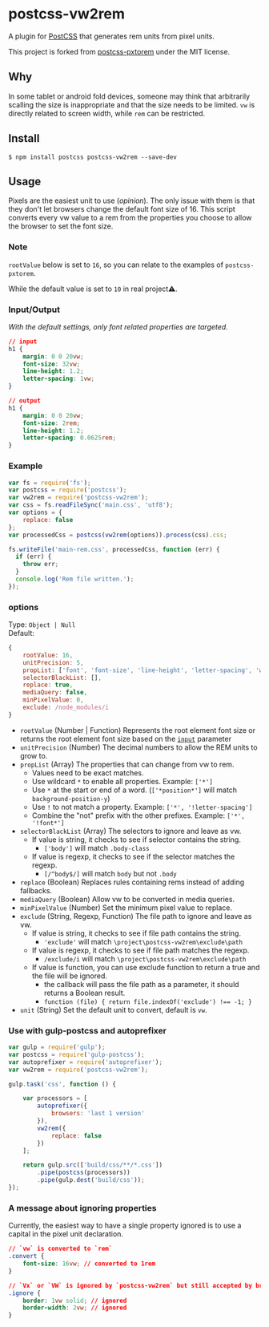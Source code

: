 # postcss-vw2rem 

A plugin for [PostCSS](https://github.com/ai/postcss) that generates rem units from pixel units.

This project is forked from [postcss-pxtorem](https://github.com/cuth/postcss-pxtorem) under the MIT license.

## Why

In some tablet or android fold devices, someone may think that arbitrarily scalling the size is inappropriate and that the size needs to be limited. `vw` is directly related to screen width, while `rem` can be restricted. 

## Install

```shell
$ npm install postcss postcss-vw2rem --save-dev
```

## Usage

Pixels are the easiest unit to use (*opinion*). The only issue with them is that they don't let browsers change the default font size of 16. This script converts every vw value to a rem from the properties you choose to allow the browser to set the font size.


### Note

`rootValue` below is set to `16`, so you can relate to the examples of `postcss-pxtorem`.

While the default value is set to `10` in real project⚠️.

### Input/Output

*With the default settings, only font related properties are targeted.*

```css
// input
h1 {
    margin: 0 0 20vw;
    font-size: 32vw;
    line-height: 1.2;
    letter-spacing: 1vw;
}

// output
h1 {
    margin: 0 0 20vw;
    font-size: 2rem;
    line-height: 1.2;
    letter-spacing: 0.0625rem;
}
```

### Example

```js
var fs = require('fs');
var postcss = require('postcss');
var vw2rem = require('postcss-vw2rem');
var css = fs.readFileSync('main.css', 'utf8');
var options = {
    replace: false
};
var processedCss = postcss(vw2rem(options)).process(css).css;

fs.writeFile('main-rem.css', processedCss, function (err) {
  if (err) {
    throw err;
  }
  console.log('Rem file written.');
});
```

### options

Type: `Object | Null`  
Default:
```js
{
    rootValue: 16,
    unitPrecision: 5,
    propList: ['font', 'font-size', 'line-height', 'letter-spacing', 'word-spacing'],
    selectorBlackList: [],
    replace: true,
    mediaQuery: false,
    minPixelValue: 0,
    exclude: /node_modules/i
}
```

- `rootValue` (Number | Function) Represents the root element font size or returns the root element font size based on the [`input`](https://api.postcss.org/Input.html) parameter
- `unitPrecision` (Number) The decimal numbers to allow the REM units to grow to.
- `propList` (Array) The properties that can change from vw to rem.
    - Values need to be exact matches.
    - Use wildcard `*` to enable all properties. Example: `['*']`
    - Use `*` at the start or end of a word. (`['*position*']` will match `background-position-y`)
    - Use `!` to not match a property. Example: `['*', '!letter-spacing']`
    - Combine the "not" prefix with the other prefixes. Example: `['*', '!font*']`
- `selectorBlackList` (Array) The selectors to ignore and leave as vw.
    - If value is string, it checks to see if selector contains the string.
        - `['body']` will match `.body-class`
    - If value is regexp, it checks to see if the selector matches the regexp.
        - `[/^body$/]` will match `body` but not `.body`
- `replace` (Boolean) Replaces rules containing rems instead of adding fallbacks.
- `mediaQuery` (Boolean) Allow vw to be converted in media queries.
- `minPixelValue` (Number) Set the minimum pixel value to replace.
- `exclude` (String, Regexp, Function) The file path to ignore and leave as vw.
    - If value is string, it checks to see if file path contains the string.
        - `'exclude'` will match `\project\postcss-vw2rem\exclude\path`
    - If value is regexp, it checks to see if file path matches the regexp.
        - `/exclude/i` will match `\project\postcss-vw2rem\exclude\path`
    - If value is function, you can use exclude function to return a true and the file will be ignored.
        - the callback will pass the file path as  a parameter, it should returns a Boolean result.
        - `function (file) { return file.indexOf('exclude') !== -1; }`
- `unit` (String) Set the default unit to convert, default is `vw`.

### Use with gulp-postcss and autoprefixer

```js
var gulp = require('gulp');
var postcss = require('gulp-postcss');
var autoprefixer = require('autoprefixer');
var vw2rem = require('postcss-vw2rem');

gulp.task('css', function () {

    var processors = [
        autoprefixer({
            browsers: 'last 1 version'
        }),
        vw2rem({
            replace: false
        })
    ];

    return gulp.src(['build/css/**/*.css'])
        .pipe(postcss(processors))
        .pipe(gulp.dest('build/css'));
});
```

### A message about ignoring properties
Currently, the easiest way to have a single property ignored is to use a capital in the pixel unit declaration.

```css
// `vw` is converted to `rem`
.convert {
    font-size: 16vw; // converted to 1rem
}

// `Vx` or `VW` is ignored by `postcss-vw2rem` but still accepted by browsers
.ignore {
    border: 1vw solid; // ignored
    border-width: 2vw; // ignored
}
```
